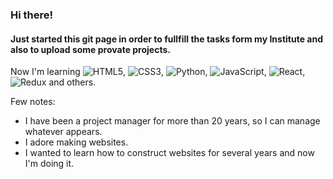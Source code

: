 ### Hi there!
#### Just started this git page in order to fullfill the tasks form my Institute and also to upload some provate projects.
Now I'm learning ![HTML5](https://img.shields.io/badge/html5-%23E34F26.svg?style=for-the-badge&logo=html5&logoColor=white), ![CSS3](https://img.shields.io/badge/css3-%231572B6.svg?style=for-the-badge&logo=css3&logoColor=white), ![Python](https://img.shields.io/badge/python-3670A0?style=for-the-badge&logo=python&logoColor=ffdd54), ![JavaScript](https://img.shields.io/badge/JavaScript-%23E34F26.svg?style=for-the-badge&logo=html5&logoColor=white), ![React](https://img.shields.io/badge/React-000000.svg?style=for-the-badge&logo=html5&logoColor=white), ![Redux](https://img.shields.io/badge/Redux-8A2BE2.svg?style=for-the-badge&logo=html5&logoColor=white) and others.

Few notes:

- I have been a project manager for more than 20 years, so I can manage whatever appears.
- I adore making websites.
- I wanted to learn how to construct websites for several years and now I'm doing it.
